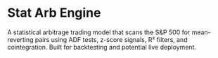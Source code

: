 # Stat Arb Engine

A statistical arbitrage trading model that scans the S&P 500 for mean-reverting pairs using ADF tests, z-score signals, R² filters, and cointegration. Built for backtesting and potential live deployment.
